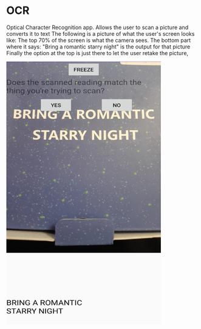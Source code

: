 # OCR
Optical Character Recognition app. Allows the user to scan a picture and converts it to text
The following is a picture of what the user's screen looks like:
The top 70% of the screen is what the camera sees.
The bottom part where it says: "Bring a romantic starry night" is the output for that picture
Finally the option at the top is just there to let the user retake the picture,

<img src="https://github.com/taha5322/OCR/blob/master/app/src/main/res/drawable/screenshot.jpg " width="407.45" height="693" />
